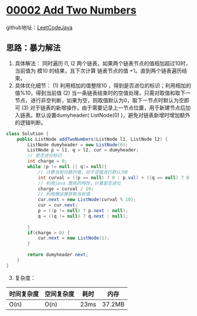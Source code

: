# [00002 Add Two Numbers](https://leetcode.com/problems/add-two-numbers/)
github地址：[LeetCodeJava](https://github.com/binggouxsm/LeetCodeJava)
## 思路：暴力解法
1. 具体解法： 同时遍历 l1, l2 两个链表，如果两个链表节点的值相加超过10时，当前值为 模10 的结果，且下次计算 链表节点的值 +1。直到两个链表遍历结束。
2. 具体优化细节：
   (1) 利用相加的值整除10 ，得到是否进位的标识；利用相加的值%10，得到当前值
   (2) 当一条链表结束时的空值处理，只需对取值和取下一节点，进行非空判断，如果为空，则取值默认为0，取下一节点时默认为空即可
   (3) 对于链表的新增操作，由于需要记录上一节点位置，用于新建节点后加入链表。默认设置dumyheader( ListNode(0) )，避免对链表新增时增加额外的逻辑判断。

```java
class Solution {
    public ListNode addTwoNumbers(ListNode l1, ListNode l2) {
        ListNode dumyheader = new ListNode(0);
        ListNode p = l1, q = l2, cur = dumyheader;
        // 是否进位标识
        int charge = 0;
        while (p != null || q!= null){
            // 计算当前位数的值，对于空值进行默认为0
            int curval = ((p == null) ? 0 : p.val) + ((q == null) ? 0 : q.val) + charge;
            // 利用java 整除的特性，计算是否进位
            charge = curval / 10;
            // 利用模运算获取当前值
            cur.next = new ListNode(curval % 10);
            cur = cur.next;
            p = ((p != null) ? p.next : null);
            q = ((q != null) ? q.next : null);            
            
        }
        if(charge > 0) {
            cur.next = new ListNode(1);
        }
        
        return dumyheader.next;
    }
}
```

3. 复杂度：

时间复杂度| 空间复杂度 | 耗时 | 内存
--- | --- | --- | ---
O(n) | O(n) | 23ms | 37.2MB